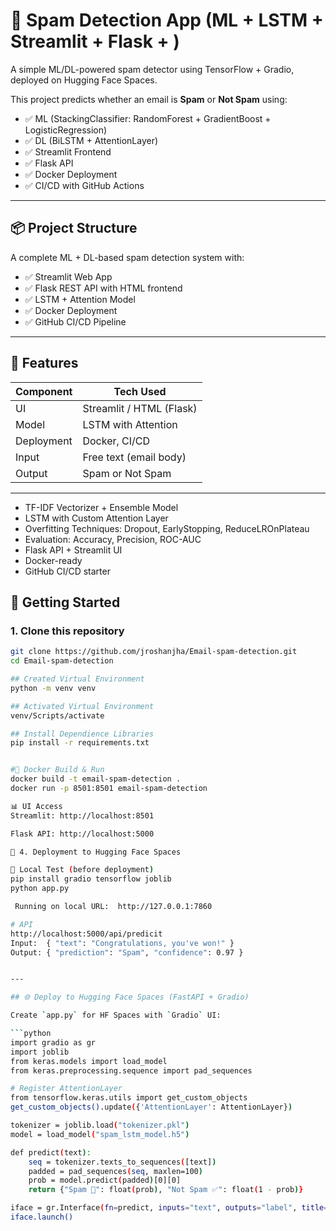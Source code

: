 # 📧 Spam Detection App (ML + LSTM + Streamlit + Flask + )
A simple ML/DL-powered spam detector using TensorFlow + Gradio, deployed on Hugging Face Spaces.

This project predicts whether an email is **Spam** or **Not Spam** using:
- ✅ ML (StackingClassifier: RandomForest + GradientBoost + LogisticRegression)
- ✅ DL (BiLSTM + AttentionLayer)
- ✅ Streamlit Frontend
- ✅ Flask API
- ✅ Docker Deployment
- ✅ CI/CD with GitHub Actions

---

## 📦 Project Structure

A complete ML + DL-based spam detection system with:

- ✅ Streamlit Web App
- ✅ Flask REST API with HTML frontend
- ✅ LSTM + Attention Model
- ✅ Docker Deployment
- ✅ GitHub CI/CD Pipeline

---

## 🔧 Features

| Component        | Tech Used               |
|------------------|-------------------------|
| UI               | Streamlit / HTML (Flask)|
| Model            | LSTM with Attention     |
| Deployment       | Docker, CI/CD           |
| Input            | Free text (email body)  |
| Output           | Spam or Not Spam        |

---

- TF-IDF Vectorizer + Ensemble Model
- LSTM with Custom Attention Layer
- Overfitting Techniques: Dropout, EarlyStopping, ReduceLROnPlateau
- Evaluation: Accuracy, Precision, ROC-AUC
- Flask API + Streamlit UI
- Docker-ready
- GitHub CI/CD starter

## 🚀 Getting Started

### 1. Clone this repository

```bash
git clone https://github.com/jroshanjha/Email-spam-detection.git
cd Email-spam-detection 

## Created Virtual Environment 
python -m venv venv

## Activated Virtual Environment
venv/Scripts/activate

## Install Dependience Libraries
pip install -r requirements.txt


#🐳 Docker Build & Run
docker build -t email-spam-detection .
docker run -p 8501:8501 email-spam-detection

📊 UI Access
Streamlit: http://localhost:8501

Flask API: http://localhost:5000

🚀 4. Deployment to Hugging Face Spaces

🧪 Local Test (before deployment)
pip install gradio tensorflow joblib
python app.py

 Running on local URL:  http://127.0.0.1:7860

# API 
http://localhost:5000/api/predicit
Input:  { "text": "Congratulations, you've won!" }
Output: { "prediction": "Spam", "confidence": 0.97 }


---

## 🌐 Deploy to Hugging Face Spaces (FastAPI + Gradio)

Create `app.py` for HF Spaces with `Gradio` UI:

```python
import gradio as gr
import joblib
from keras.models import load_model
from keras.preprocessing.sequence import pad_sequences

# Register AttentionLayer
from tensorflow.keras.utils import get_custom_objects
get_custom_objects().update({'AttentionLayer': AttentionLayer})

tokenizer = joblib.load("tokenizer.pkl")
model = load_model("spam_lstm_model.h5")

def predict(text):
    seq = tokenizer.texts_to_sequences([text])
    padded = pad_sequences(seq, maxlen=100)
    prob = model.predict(padded)[0][0]
    return {"Spam 🚫": float(prob), "Not Spam ✅": float(1 - prob)}

iface = gr.Interface(fn=predict, inputs="text", outputs="label", title="Email Spam Detection")
iface.launch()
